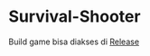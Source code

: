 # Survival-Shooter

Build game bisa diakses di [Release](https://github.com/GandaBagus/Survival-Shooter/releases/tag/release)
